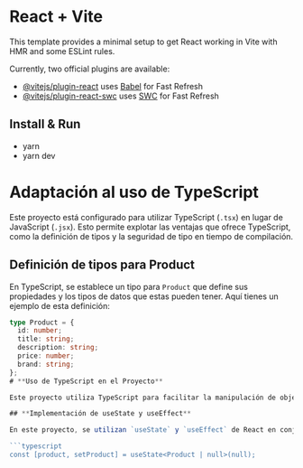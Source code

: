 # React + Vite

This template provides a minimal setup to get React working in Vite with HMR and some ESLint rules.

Currently, two official plugins are available:

- [@vitejs/plugin-react](https://github.com/vitejs/vite-plugin-react/blob/main/packages/plugin-react/README.md) uses [Babel](https://babeljs.io/) for Fast Refresh
- [@vitejs/plugin-react-swc](https://github.com/vitejs/vite-plugin-react-swc) uses [SWC](https://swc.rs/) for Fast Refresh

## Install & Run
- yarn 
- yarn dev

# Adaptación al uso de TypeScript

Este proyecto está configurado para utilizar TypeScript (`.tsx`) en lugar de JavaScript (`.jsx`). Esto permite explotar las ventajas que ofrece TypeScript, como la definición de tipos y la seguridad de tipo en tiempo de compilación.

## Definición de tipos para Product

En TypeScript, se establece un tipo para `Product` que define sus propiedades y los tipos de datos que estas pueden tener. Aquí tienes un ejemplo de esta definición:

```typescript
type Product = {
  id: number;
  title: string;
  description: string;
  price: number;
  brand: string;
};
# **Uso de TypeScript en el Proyecto**

Este proyecto utiliza TypeScript para facilitar la manipulación de objetos, en particular, los objetos `Product`. Esto asegura que siempre se esté trabajando con las propiedades correctas y proporciona funcionalidades de autocompletado y sugerencias de código en el editor, lo que puede simplificar la escritura del código y reducir la probabilidad de errores.

## **Implementación de useState y useEffect**

En este proyecto, se utilizan `useState` y `useEffect` de React en conjunto con TypeScript. Se pueden proporcionar anotaciones de tipo para los valores de estado y los parámetros de las funciones de efecto. Por ejemplo, en el componente `Card`, se anota el estado del producto de la siguiente manera:

```typescript
const [product, setProduct] = useState<Product | null>(null);


